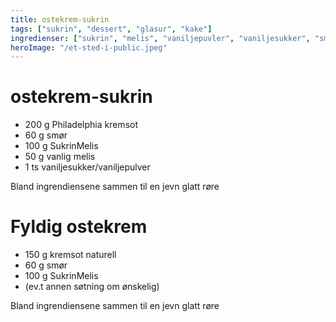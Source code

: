 ```yaml
---
title: ostekrem-sukrin
tags: ["sukrin", "dessert", "glasur", "kake"]
ingredienser: ["sukrin", "melis", "vaniljepuvler", "vaniljesukker", "smør"]
heroImage: "/et-sted-i-public.jpeg"
---
```


# ostekrem-sukrin

- 200 g Philadelphia kremsot
- 60 g smør
- 100 g SukrinMelis
- 50 g vanlig melis
- 1 ts vaniljesukker/vaniljepulver

Bland ingrendiensene sammen til en jevn glatt røre

# Fyldig ostekrem

- 150 g kremsot naturell
- 60 g smør
- 100 g SukrinMelis
- (ev.t annen søtning om ønskelig)

Bland ingrendiensene sammen til en jevn glatt røre
